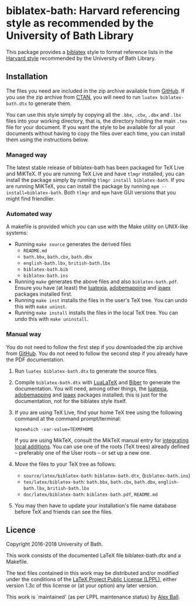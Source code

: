 # biblatex-bath: Harvard referencing style as recommended by the University of Bath Library

This package provides a [biblatex] style to format reference lists in the
[Harvard style][bath-harvard] recommended by the University of Bath Library.

## Installation

The files you need are included in the zip archive available from [GitHub].
If you use the zip archive from [CTAN], you will need to run `luatex
biblatex-bath.dtx` to generate them.

You can use this style simply by copying all the `.bbx`, `.cbx`, `.dbx` and
`.lbx` files into your working directory, that is, the directory holding the
main `.tex` file for your document. If you want the style to be available for
all your documents without having to copy the files over each time, you can
install them using the instructions below.

### Managed way

The latest stable release of biblatex-bath has been packaged for TeX Live and
MiKTeX. If you are running TeX Live and have `tlmgr` installed, you can install
the package simply by running `tlmgr install biblatex-bath`. If you are running
MiKTeX, you can install the package by running `mpm --install=biblatex-bath`.
Both `tlmgr` and `mpm` have GUI versions that you might find friendlier.

### Automated way

A makefile is provided which you can use with the Make utility on
UNIX-like systems:

  * Running `make source` generates the derived files
      - `README.md`
      - `bath.bbx`, `bath.cbx`, `bath.dbx`
      - `english-bath.lbx`, `british-bath.lbx`
      - `biblatex-bath.bib`
      - `biblatex-bath.ins`
  * Running `make` generates the above files and also `biblatex-bath.pdf`.
    Ensure you have (at least) the [luatexja], [adobemapping] and [ipaex]
    packages installed first.
  * Running `make inst` installs the files in the user's TeX tree.
    You can undo this with `make uninst`.
  * Running `make install` installs the files in the local TeX tree.
    You can undo this with `make uninstall`.

### Manual way

You do not need to follow the first step if you downloaded the zip archive from
[GitHub]. You do not need to follow the second step if you already have the PDF
documentation.

 1. Run `luatex biblatex-bath.dtx` to generate the source files.

 2. Compile `biblatex-bath.dtx` with [LuaLaTeX] and [Biber] to generate the
    documentation. You will need, among other things, the [luatexja],
    [adobemapping] and [ipaex] packages installed; this is just for the
    documentation, not for the biblatex style itself.

 3. If you are using TeX Live, find your home TeX tree using the following
    command at the command prompt/terminal:

    ```
    kpsewhich -var-value=TEXMFHOME
    ```

    If you are using MikTeX, consult the MikTeX manual entry for [integrating
    local additions](http://docs.miktex.org/manual/localadditions.html). You
    can use one of the roots (TeX trees) already defined – preferably one of
    the User roots – or set up a new one.

 4. Move the files to your TeX tree as follows:
      - `source/latex/biblatex-bath`:
        `biblatex-bath.dtx`,
        (`biblatex-bath.ins`)
      - `tex/latex/biblatex-bath`:
        `bath.bbx`,
        `bath.cbx`,
        `bath.dbx`,
        `english-bath.lbx`,
        `british-bath.lbx`
      - `doc/latex/biblatex-bath`:
        `biblatex-bath.pdf`,
        `README.md`

 5. You may then have to update your installation's file name database
    before TeX and friends can see the files.

[bath-harvard]: https://library.bath.ac.uk/referencing/harvard-bath
[biblatex]: http://ctan.org/pkg/biblatex
[GitHub]: https://github.com/alex-ball/bathbib/releases
[CTAN]: http://ctan.org/pkg/biblatex-bath
[LuaLaTeX]: http://ctan.org/pkg/lualatex-doc
[Biber]: http://ctan.org/pkg/biber
[luatexja]: http://ctan.org/pkg/luatexja
[adobemapping]: http://ctan.org/pkg/adobemapping
[ipaex]: http://ctan.org/pkg/ipaex

## Licence

Copyright 2016-2018 University of Bath.

This work consists of the documented LaTeX file biblatex-bath.dtx and a Makefile.

The text files contained in this work may be distributed and/or modified
under the conditions of the [LaTeX Project Public License (LPPL)][lppl],
either version 1.3c of this license or (at your option) any later
version.

This work is `maintained' (as per LPPL maintenance status) by [Alex Ball][me].

[lppl]: http://www.latex-project.org/lppl.txt "LaTeX Project Public License (LPPL)"
[me]: https://github.com/alex-ball/bathbib "Alex Ball"

